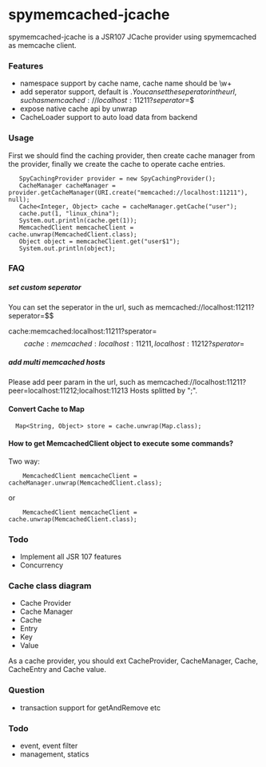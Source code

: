 spymemcached-jcache
================================
spymemcached-jcache is a JSR107 JCache provider using spymemcached as memcache client.

### Features

* namespace support by cache name, cache name should be \w+
* add seperator support, default is $. You can set the seperator in the url, such as memcached://localhost:11211?seperator=$$
* expose native cache api by unwrap
* CacheLoader support to auto load data from backend

### Usage
First we should find the caching provider, then create cache manager from the provider, finally we create the cache to operate cache entries.

       SpyCachingProvider provider = new SpyCachingProvider();
       CacheManager cacheManager = provider.getCacheManager(URI.create("memcached://localhost:11211"), null);
       Cache<Integer, Object> cache = cacheManager.getCache("user");
       cache.put(1, "linux_china");
       System.out.println(cache.get(1));
       MemcachedClient memcacheClient = cache.unwrap(MemcachedClient.class);
       Object object = memcacheClient.get("user$1");
       System.out.println(object);

### FAQ

##### set custom seperator
You can set the seperator in the url, such as memcached://localhost:11211?seperator=$$

cache:memcached:localhost:11211?sperator=$$
cache:memcached:localhost:11211,localhost:11212?sperator=$$

##### add multi memcached hosts
Please add peer param in the url, such as memcached://localhost:11211?peer=localhost:11212;localhost:11213  Hosts splitted by ";".

#### Convert Cache to Map

      Map<String, Object> store = cache.unwrap(Map.class);

#### How to get MemcachedClient object to execute some commands?
Two way:

        MemcachedClient memcacheClient = cacheManager.unwrap(MemcachedClient.class);
or

        MemcachedClient memcacheClient = cache.unwrap(MemcachedClient.class);

### Todo

* Implement all JSR 107 features
* Concurrency


### Cache class diagram

* Cache Provider
* Cache Manager
* Cache
* Entry
* Key
* Value

As a cache provider, you should ext CacheProvider, CacheManager, Cache, CacheEntry and Cache value.


### Question

* transaction support for getAndRemove etc

### Todo

* event, event filter
* management, statics